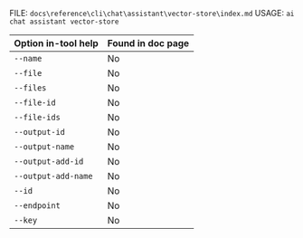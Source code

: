 ﻿FILE: `docs\reference\cli\chat\assistant\vector-store\index.md`
USAGE: `ai chat assistant vector-store`

| Option in-tool help | Found in doc page |
|---------------------|------------------|
| `--name` | No |
| `--file` | No |
| `--files` | No |
| `--file-id` | No |
| `--file-ids` | No |
| `--output-id` | No |
| `--output-name` | No |
| `--output-add-id` | No |
| `--output-add-name` | No |
| `--id` | No |
| `--endpoint` | No |
| `--key` | No |